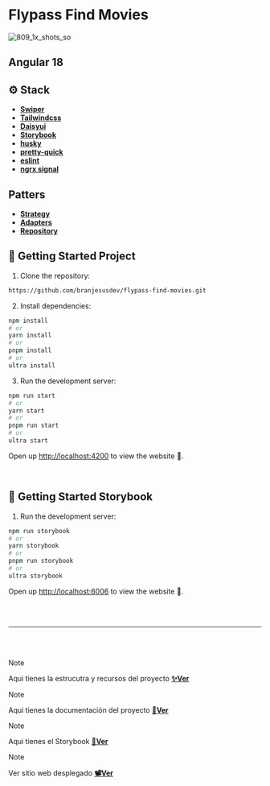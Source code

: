 <h1>Flypass Find Movies</h1>

![809_1x_shots_so](https://github.com/user-attachments/assets/da0d9333-9364-4a27-981c-68825ec696cb)

## Angular 18

## ⚙️ Stack

- [**Swiper**](https://swiperjs.com/)
- [**Tailwindcss**](https://tailwindcss.com/)
- [**Daisyui**](https://daisyui.com/)
- [**Storybook**](https://storybook.js.org/)
- [**husky**](https://typicode.github.io/husky/)
- [**pretty-quick**](https://www.npmjs.com/package/pretty-quick)
- [**eslint**](https://eslint.org/)
- [**ngrx signal**](https://ngrx.io/guide/signals/signal-store)

## Patters

- [**Strategy**](https://refactoring.guru/design-patterns/strategy/typescript/example)
- [**Adapters**](https://refactoring.guru/design-patterns/adapter)
- [**Repository**](https://4markdown.com/understanding-repository-pattern-in-nodejs-and-typescript/)

## 🚀 Getting Started Project

1. Clone the repository:

```bash
https://github.com/branjesusdev/flypass-find-movies.git
```

2. Install dependencies:

```bash
npm install
# or
yarn install
# or
pnpm install
# or
ultra install
```

3. Run the development server:

```bash
npm run start
# or
yarn start
# or
pnpm run start
# or
ultra start
```

Open up [http://localhost:4200](http://localhost:4200) to view the website 🚀.

<br>

## 🎨 Getting Started Storybook

1. Run the development server:

```bash
npm run storybook
# or
yarn storybook
# or
pnpm run storybook
# or
ultra storybook
```

Open up [http://localhost:6006](http://localhost:6006) to view the website 🚀.

<br><br>

<hr>
<br><br>

> [!NOTE]
> Aqui tienes la estrucutra y recursos del proyecto [**✨Ver**](https://drive.google.com/file/d/1E_C7re00xOcC7pymKn4-fsNTPtnTKZ9H/view?usp=sharing)

> [!NOTE]
> Aqui tienes la documentación del proyecto [**📝Ver**](https://cool-smakager-2b89d1.netlify.app/)

> [!NOTE]
> Aqui tienes el Storybook [**🎨Ver**](https://spectacular-salamander-37a704.netlify.app)

> [!NOTE]
> Ver sitio web desplegado [**📽️Ver**](https://flypass-find-movies.vercel.app/)
